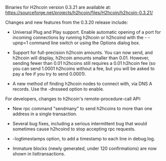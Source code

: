Binaries for H2hcoin version 0.3.21 are available at:
  https://sourceforge.net/projects/h2hcoin/files/H2hcoin/h2hcoin-0.3.21/

Changes and new features from the 0.3.20 release include:

* Universal Plug and Play support.  Enable automatic opening of a port for incoming connections by running h2hcoin or h2hcoind with the - -upnp=1 command line switch or using the Options dialog box.

* Support for full-precision h2hcoin amounts.  You can now send, and h2hcoin will display, h2hcoin amounts smaller than 0.01.  However, sending fewer than 0.01 h2hcoins still requires a 0.01 h2hcoin fee (so you can send 1.0001 h2hcoins without a fee, but you will be asked to pay a fee if you try to send 0.0001).

* A new method of finding h2hcoin nodes to connect with, via DNS A records. Use the -dnsseed option to enable.

For developers, changes to h2hcoin's remote-procedure-call API:

* New rpc command "sendmany" to send h2hcoins to more than one address in a single transaction.

* Several bug fixes, including a serious intermittent bug that would sometimes cause h2hcoind to stop accepting rpc requests. 

* -logtimestamps option, to add a timestamp to each line in debug.log.

* Immature blocks (newly generated, under 120 confirmations) are now shown in listtransactions.
